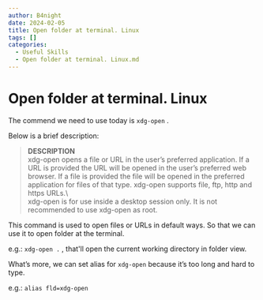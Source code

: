 ```yaml
---
author: B4night
date: 2024-02-05
title: Open folder at terminal. Linux
tags: []
categories:
  - Useful Skills
  - Open folder at terminal. Linux.md
---
```


# Open folder at terminal. Linux

The commend we need to use today is `xdg-open` .

Below is a brief description:

> **DESCRIPTION**\
> xdg-open opens a file or URL in the user’s preferred application. If a URL is provided the URL will be opened in the user’s preferred web browser. If a file is provided the file will be opened in the preferred\
> application for files of that type. xdg-open supports file, ftp, http and https URLs.\ <br/>xdg-open is for use inside a desktop session only. It is not recommended to use xdg-open as root.

This command is used to open files or URLs in default ways. So that we can use it to open folder at the terminal.

e.g.: `xdg-open .` , that'll open the current working directory in folder view.

What’s more, we can set alias for `xdg-open` because it’s too long and hard to type.

e.g.: `alias fld=xdg-open`
